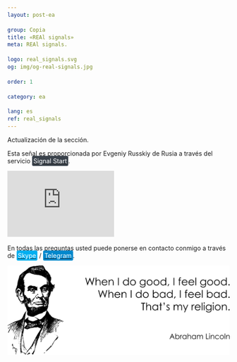 ```yaml
---
layout: post-ea

group: Copia
title: «REAl signals»
meta: REAl signals.

logo: real_signals.svg
og: img/og-real-signals.jpg

order: 1

category: ea

lang: es
ref: real_signals
---
```


Actualización de la sección.

Esta señal es proporcionada por Evgeniy Russkiy de Rusia a través del servicio <a href="https://www.signalstart.com/analysis/pipspool/50865" target="_blank"><span style="background-color:#3b434c; color:white; padding:3px; border-radius: 3px">Signal Start</span></a>.  
<iframe frameborder="0" width="242" height="150" src="https://www.signalstart.com/es/widgets/1/50865?colors=578EBE,FFFFFF,004782"></iframe>

En todas las preguntas usted puede ponerse en contacto conmigo a través de <a href="skype:chutkoy89?call" target="_blank"><span style="background-color:#00aff0; color:white; padding:3px; border-radius: 3px">Skype</span></a> / <a href="https://t.me/chutkoy" target="_blank"><span style="background-color:#0088cc; color:white; padding:3px; border-radius: 3px">Telegram</span></a>.

<a data-fancybox="gallery" href="/img/programming/Lincoln.png"><img src="/img/programming/Lincoln.png" alt=""></a>
